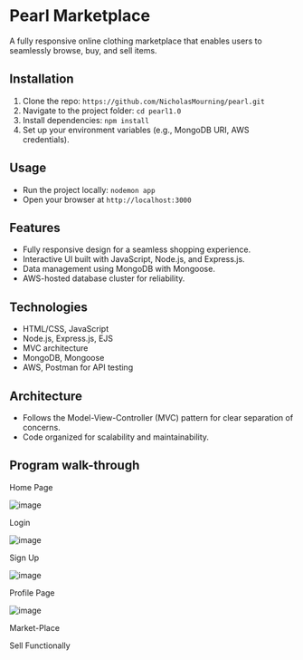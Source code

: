 # Pearl Marketplace

A fully responsive online clothing marketplace that enables users to seamlessly browse, buy, and sell items.

## Installation
1. Clone the repo: `https://github.com/NicholasMourning/pearl.git`
2. Navigate to the project folder: `cd pearl1.0`
3. Install dependencies: `npm install`
4. Set up your environment variables (e.g., MongoDB URI, AWS credentials).

## Usage
- Run the project locally: `nodemon app`
- Open your browser at `http://localhost:3000`

## Features
- Fully responsive design for a seamless shopping experience.
- Interactive UI built with JavaScript, Node.js, and Express.js.
- Data management using MongoDB with Mongoose.
- AWS-hosted database cluster for reliability.

## Technologies
- HTML/CSS, JavaScript
- Node.js, Express.js, EJS
- MVC architecture
- MongoDB, Mongoose
- AWS, Postman for API testing

## Architecture
- Follows the Model-View-Controller (MVC) pattern for clear separation of concerns.
- Code organized for scalability and maintainability.

## Program walk-through

Home Page

![image](https://github.com/user-attachments/assets/eedb1871-0f6c-4ad4-894e-70efd38603f4)

Login

![image](https://github.com/user-attachments/assets/d7123198-6328-4a26-af06-f85343b55b26)

Sign Up

![image](https://github.com/user-attachments/assets/9d8e8a6a-c449-4afe-9341-207067097aca)

Profile Page

![image](https://github.com/user-attachments/assets/ee4b87b1-da3b-48e1-b005-56eff857c3da)


Market-Place


Sell Functionally

